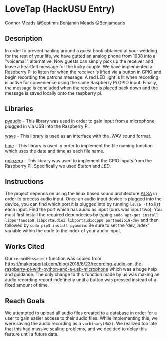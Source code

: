 # LoveTap (HackUSU Entry)
Connor Meads @Septimis
Benjamin Meads @Benjameads
## Description
In order to prevent hauling around a guest book obtained at your wedding for the rest of your life, we have gutted an analog phone from 1938 into a "voicemail" alternative.  Now guests can simply pick up the receiver and leave a heartfelt message for the lucky couple.  We have implemented a Respberry Pi to listen for when the receiver is lifted via a button in GPIO and begin recording the patrons message.  A red LED light is lit when recording is active for convenience using the same Raspberry Pi GPIO input.  Finally, the message is concluded when the receiver is placed back down and the message is saved locally onto the raspberry pi.

## Libraries
[pyaudio](https://pypi.org/project/PyAudio/) - This library was used in order to gain input from a microphone plugged in via USB into the Raspberry Pi.

[wave](https://docs.python.org/3/library/wave.html) - This library is used as an interface with the .WAV sound format.

[time](https://docs.python.org/3/library/time.html) - This library is used in order to implement the file naming function which uses the date and time as each file name.

[gpiozero](https://gpiozero.readthedocs.io/en/stable/) - This library was used to implement the GPIO inputs from the Raspberry Pi.  Specifically we used *Button* and *LED*.

## Instructions
The project depends on using the linux based sound architecture [ALSA](https://alsa-project.org/wiki/Main_Page) in order to process audio input.  Once an audio input device is plugged into the device, you can find which port it is plugged into by running `lsusb -t` to list each input.  Find the port which has audio as input (ours was input two).  You must first install the required dependecies by typing `sudo apt-get install libportaudio0 libportaudio2 libportaudiocpp0 portaudio19-dev` and then followed by `sudo pip3 install pyaudio`.  Be sure to set the 'dev_index' variable within the code to the index of your audio input.

## Works Cited
Our `recordMessage()` function was copied from https://makersportal.com/blog/2018/8/23/recording-audio-on-the-raspberry-pi-with-python-and-a-usb-microphone which was a huge help and guidance.  The only change to this function made by us was making an audio recording record indefinetly until a button was pressed instead of a fixed amount of time.

## Reach Goals
We attempted to upload all audio files created to a database in order for a user to gain easier access to their audio files.  While implementing this, we were saving the audio recording as a `varbinary(MAX)`.  We realized too late that this had massive scaling problems, and we decided to delay this feature until a future date.